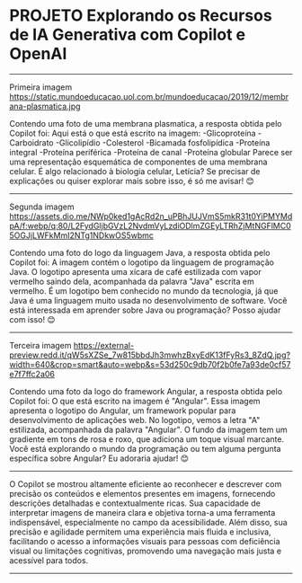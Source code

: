 # PROJETO Explorando os Recursos de IA Generativa com Copilot e OpenAI
------------------------------------------------------------------------------------------------------------------------------------------------------------------------------------------------------------------
Primeira imagem 
https://static.mundoeducacao.uol.com.br/mundoeducacao/2019/12/membrana-plasmatica.jpg

Contendo uma foto de uma membrana plasmatica, a resposta obtida pelo Copilot foi:
Aqui está o que está escrito na imagem:
-Glicoproteína
-Carboidrato
-Glicolipídio
-Colesterol
-Bicamada fosfolipídica
-Proteína integral
-Proteína periférica
-Proteína de canal
-Proteína globular
Parece ser uma representação esquemática de componentes de uma membrana celular. É algo relacionado à biologia celular, Letícia? Se precisar de explicações ou quiser explorar mais sobre isso, é só me avisar! 😊

------------------------------------------------------------------------------------------------------------------------------------------------------------------------------------------------------------------
Segunda imagem
https://assets.dio.me/NWp0ked1gAcRd2n_uPBhJUJVmS5mkR31t0YiPMYMdpA/f:webp/q:80/L2FydGljbGVzL2NvdmVyLzdiODlmZGEyLTRhZjMtNGFlMC05OGJjLWFkMmI2NTg1NDkwOS5wbmc

Contendo uma foto do logo da linguagem Java, a resposta obtida pelo Copilot foi:
A imagem contém o logotipo da linguagem de programação Java. O logotipo apresenta uma xícara de café estilizada com vapor vermelho saindo dela, acompanhada da palavra "Java" escrita em vermelho. É um logotipo bem conhecido no mundo da tecnologia, já que Java é uma linguagem muito usada no desenvolvimento de software.
Você está interessada em aprender sobre Java ou programação? Posso ajudar com isso! 😊

------------------------------------------------------------------------------------------------------------------------------------------------------------------------------------------------------------------
Terceira imagem
https://external-preview.redd.it/qW5sXZSe_7w815bbdJh3mwhzBxyEdK13fFyRs3_8ZdQ.jpg?width=640&crop=smart&auto=webp&s=53d250c9db70f2b0fe7a93de0cf57e7f7ffc2a06

Contendo uma foto da logo do framework Angular, a resposta obtida pelo Copilot foi:
O que está escrito na imagem é "Angular".
Essa imagem apresenta o logotipo do Angular, um framework popular para desenvolvimento de aplicações web. No logotipo, vemos a letra "A" estilizada, acompanhada da palavra "Angular". O fundo da imagem tem um gradiente em tons de rosa e roxo, que adiciona um toque visual marcante.
Você está explorando o mundo da programação ou tem alguma pergunta específica sobre Angular? Eu adoraria ajudar! 😊

------------------------------------------------------------------------------------------------------------------------------------------------------------------------------------------------------------------

O Copilot se mostrou altamente eficiente ao reconhecer e descrever com precisão os conteúdos e elementos presentes em imagens, fornecendo descrições detalhadas e contextualmente ricas. Sua capacidade de interpretar imagens de maneira clara e objetiva torna-a uma ferramenta indispensável, especialmente no campo da acessibilidade. Além disso, sua precisão e agilidade permitem uma experiência mais fluida e inclusiva, facilitando o acesso a informações visuais para pessoas com deficiência visual ou limitações cognitivas, promovendo uma navegação mais justa e acessível para todos.

------------------------------------------------------------------------------------------------------------------------------------------------------------------------------------------------------------------
